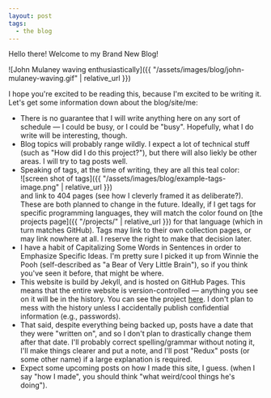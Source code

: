 ```yaml
---
layout: post
tags:
  - the blog
---
```

Hello there! Welcome to my Brand New Blog!

![John Mulaney waving enthusiastically]({{ "/assets/images/blog/john-mulaney-waving.gif" | relative_url }})

I hope you're excited to be reading this, because I'm excited to be writing it. Let's get some information down about the blog/site/me:

* There is no guarantee that I will write anything here on any sort of schedule — I could be busy, or I could be "busy". Hopefully, what I do write will be interesting, though.
* Blog topics will probably range wildly. I expect a lot of technical stuff (such as "How did I do this project?"), but there will also liekly be other areas. I will try to tag posts well.
* Speaking of tags, at the time of writing, they are all this teal color:
<br/>![screen shot of tags]({{ "/assets/images/blog/example-tags-image.png" | relative_url }})<br/>
and link to 404 pages (see how I cleverly framed it as deliberate?). These are both planned to change in the future. Ideally, if I get tags for specific programming languages, they will match the color found on [the projects page]({{ "/projects/" | relative_url }}) for that language (which in turn matches GitHub). Tags may link to their own collection pages, or may link nowhere at all. I reserve the right to make that decision later.
* I have a habit of Capitalizing Some Words in Sentences in order to Emphasize Specific Ideas. I'm pretty sure I picked it up from Winnie the Pooh (self-described as "a Bear of Very Little Brain"), so if you think you've seen it before, that might be where.
* This website is build by Jekyll, and is hosted on GitHub Pages. This means that the entire website is version-controlled — anything you see on it will be in the history. You can see the project [here](https://github.com/Samasaur1/samasaur1.github.io). I don't plan to mess with the history unless I accidentally publish confidential information (e.g., passwords).
* That said, despite everything being backed up, posts have a date that they were "written on", and so I don't plan to drastically change them after that date. I'll probably correct spelling/grammar without noting it, I'll make things clearer and put a note, and I'll post "Redux" posts (or some other name) if a large explanation is required.
* Expect some upcoming posts on how I made this site, I guess. (when I say "how I made", you should think "what weird/cool things he's doing").
